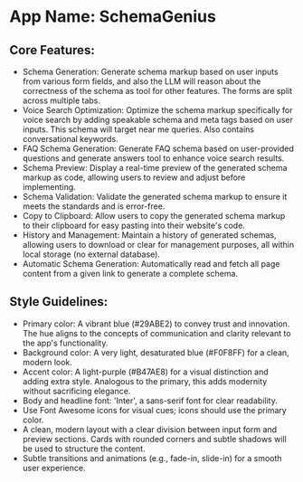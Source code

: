# **App Name**: SchemaGenius

## Core Features:

- Schema Generation: Generate schema markup based on user inputs from various form fields, and also the LLM will reason about the correctness of the schema as tool for other features. The forms are split across multiple tabs.
- Voice Search Optimization: Optimize the schema markup specifically for voice search by adding speakable schema and meta tags based on user inputs. This schema will target near me queries. Also contains conversational keywords.
- FAQ Schema Generation: Generate FAQ schema based on user-provided questions and generate answers tool to enhance voice search results.
- Schema Preview: Display a real-time preview of the generated schema markup as code, allowing users to review and adjust before implementing.
- Schema Validation: Validate the generated schema markup to ensure it meets the standards and is error-free.
- Copy to Clipboard: Allow users to copy the generated schema markup to their clipboard for easy pasting into their website's code.
- History and Management: Maintain a history of generated schemas, allowing users to download or clear for management purposes, all within local storage (no external database).
- Automatic Schema Generation: Automatically read and fetch all page content from a given link to generate a complete schema.

## Style Guidelines:

- Primary color: A vibrant blue (#29ABE2) to convey trust and innovation. The hue aligns to the concepts of communication and clarity relevant to the app's functionality.
- Background color: A very light, desaturated blue (#F0F8FF) for a clean, modern look.
- Accent color: A light-purple (#B47AE8) for a visual distinction and adding extra style. Analogous to the primary, this adds modernity without sacrificing elegance.
- Body and headline font: 'Inter', a sans-serif font for clear readability.
- Use Font Awesome icons for visual cues; icons should use the primary color.
- A clean, modern layout with a clear division between input form and preview sections. Cards with rounded corners and subtle shadows will be used to structure the content.
- Subtle transitions and animations (e.g., fade-in, slide-in) for a smooth user experience.
